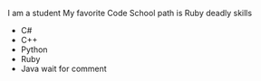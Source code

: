 I am a student
My favorite Code School path is Ruby
deadly skills
* C#
* C++
* Python
* Ruby
* Java
wait for comment